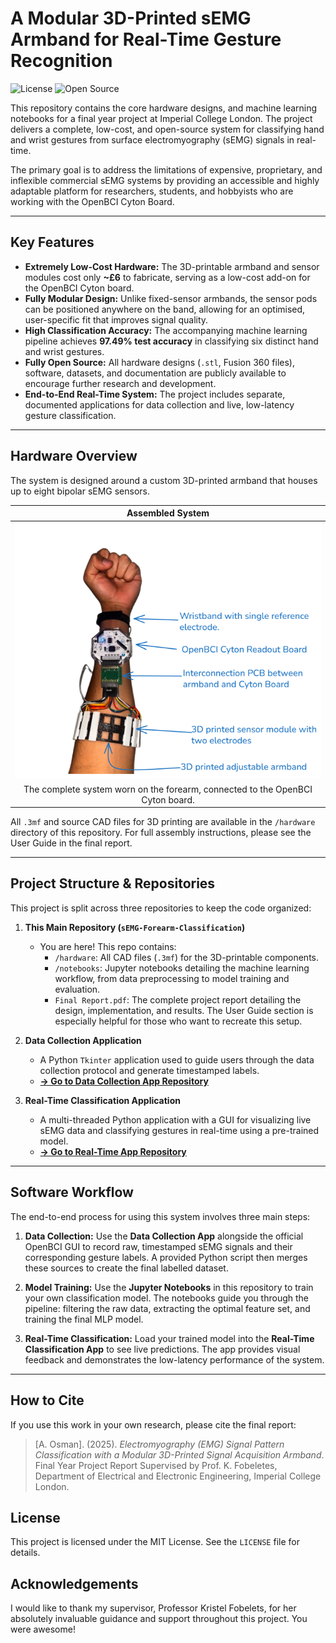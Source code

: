 # A Modular 3D-Printed sEMG Armband for Real-Time Gesture Recognition

![License](https://img.shields.io/badge/license-MIT-blue.svg)
![Open Source](https://img.shields.io/badge/Open%20Source-%E2%9D%A4-brightgreen.svg)

This repository contains the core hardware designs, and machine learning notebooks for a final year project at Imperial College London. The project delivers a complete, low-cost, and open-source system for classifying hand and wrist gestures from surface electromyography (sEMG) signals in real-time.

The primary goal is to address the limitations of expensive, proprietary, and inflexible commercial sEMG systems by providing an accessible and highly adaptable platform for researchers, students, and hobbyists who are working with the OpenBCI Cyton Board.

---

## Key Features

* **Extremely Low-Cost Hardware:** The 3D-printable armband and sensor modules cost only **~£6** to fabricate, serving as a low-cost add-on for the OpenBCI Cyton board.
* **Fully Modular Design:** Unlike fixed-sensor armbands, the sensor pods can be positioned anywhere on the band, allowing for an optimised, user-specific fit that improves signal quality.
* **High Classification Accuracy:** The accompanying machine learning pipeline achieves **97.49% test accuracy** in classifying six distinct hand and wrist gestures.
* **Fully Open Source:** All hardware designs (`.stl`, Fusion 360 files), software, datasets, and documentation are publicly available to encourage further research and development.
* **End-to-End Real-Time System:** The project includes separate, documented applications for data collection and live, low-latency gesture classification.

---

## Hardware Overview

The system is designed around a custom 3D-printed armband that houses up to eight bipolar sEMG sensors.

| Assembled System |
| :---: |
| ![Full System Being Worn](./assets/final-hardware-all.png) |
| The complete system worn on the forearm, connected to the OpenBCI Cyton board. |

All `.3mf` and source CAD files for 3D printing are available in the `/hardware` directory of this repository. For full assembly instructions, please see the User Guide in the final report.

---

## Project Structure & Repositories

This project is split across three repositories to keep the code organized:

1.  **This Main Repository (`sEMG-Forearm-Classification`)**
    * You are here! This repo contains:
        * `/hardware`: All CAD files (`.3mf`) for the 3D-printable components.
        * `/notebooks`: Jupyter notebooks detailing the machine learning workflow, from data preprocessing to model training and evaluation.
        * `Final Report.pdf`: The complete project report detailing the design, implementation, and results. The User Guide section is especially helpful for those who want to recreate this setup.

2.  **Data Collection Application**
    * A Python `Tkinter` application used to guide users through the data collection protocol and generate timestamped labels.
    * **[-> Go to Data Collection App Repository](https://github.com/LilOz/EMGPromptApp)**

3.  **Real-Time Classification Application**
    * A multi-threaded Python application with a GUI for visualizing live sEMG data and classifying gestures in real-time using a pre-trained model.
    * **[-> Go to Real-Time App Repository](http://github.com/LilOz/emg-realtime-classification)**

---

## Software Workflow

The end-to-end process for using this system involves three main steps:

1.  **Data Collection:** Use the **Data Collection App** alongside the official OpenBCI GUI to record raw, timestamped sEMG signals and their corresponding gesture labels. A provided Python script then merges these sources to create the final labelled dataset.

2.  **Model Training:** Use the **Jupyter Notebooks** in this repository to train your own classification model. The notebooks guide you through the pipeline: filtering the raw data, extracting the optimal feature set, and training the final MLP model.

3.  **Real-Time Classification:** Load your trained model into the **Real-Time Classification App** to see live predictions. The app provides visual feedback and demonstrates the low-latency performance of the system.

---

## How to Cite

If you use this work in your own research, please cite the final report:

> [A. Osman]. (2025). *Electromyography (EMG) Signal Pattern Classification with a Modular 3D-Printed Signal Acquisition Armband*. Final Year Project Report Supervised by Prof. K. Fobeletes, Department of Electrical and Electronic Engineering, Imperial College London.

## License

This project is licensed under the MIT License. See the `LICENSE` file for details.

## Acknowledgements

I would like to thank my supervisor, Professor Kristel Fobelets, for her absolutely invaluable guidance and support throughout this project. You were awesome!
